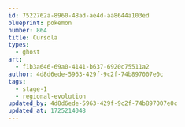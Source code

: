 ```yaml
---
id: 7522762a-8960-48ad-ae4d-aa8644a103ed
blueprint: pokemon
number: 864
title: Cursola
types:
  - ghost
art:
  - f1b3a646-69a0-4141-b637-6920c75511a2
author: 4d8d6ede-5963-429f-9c2f-74b897007e0c
tags:
  - stage-1
  - regional-evolution
updated_by: 4d8d6ede-5963-429f-9c2f-74b897007e0c
updated_at: 1725214048
---
```

